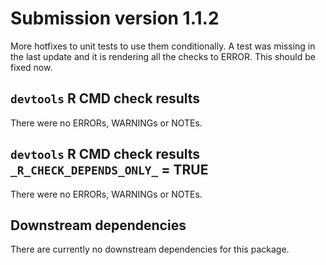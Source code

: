 # Submission version 1.1.2
More hotfixes to unit tests to use them conditionally. A test was missing in the last update and it is rendering all the checks to ERROR.
This should be fixed now.

## `devtools` R CMD check results
There were no ERRORs, WARNINGs or NOTEs. 

## `devtools` R CMD check results `_R_CHECK_DEPENDS_ONLY_` = TRUE
There were no ERRORs, WARNINGs or NOTEs.

## Downstream dependencies
There are currently no downstream dependencies for this package.
